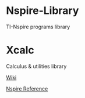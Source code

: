 <h1>Nspire-Library</h1>

TI-Nspire programs library


<h1>Xcalc</h1>

Calculus & utilities library

[Wiki](https://github.com/Decimation/Nspire-Library/wiki)

[Nspire Reference](https://github.com/Decimation/Nspire-Library/wiki/Nspire-Reference)
